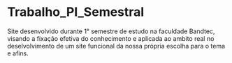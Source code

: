 # Trabalho_PI_Semestral

Site desenvolvido durante 1° semestre de estudo na faculdade Bandtec, visando a fixação efetiva do conhecimento e aplicada ao ambito real no deselvolvimento de um site funcional da nossa própria escolha para o tema e afins.
